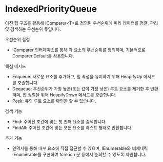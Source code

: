 # IndexedPriorityQueue
이진 힙 구조를 활용해 IComparer&lt;T>로 정의된 우선순위에 따라 데이터를 정렬, 관리 및 검색하는 우선순위 큐입니다.

우선순위 결정
- IComparer<T> 인터페이스를 통해 각 요소의 우선순위를 정의하며, 기본적으로 Comparer<T>.Default를 사용합니다.

핵심 메서드
- Enqueue: 새로운 요소를 추가하고, 힙 속성을 유지하기 위해 HeapifyUp 메서드를 호출합니다.
- Dequeue: 우선순위가 가장 높은(또는 값이 가장 낮은) 루트 요소를 제거한 후 반환하며, 힙 정렬을 위해 HeapifyDown 메서드를 호출합니다.
- Peek: 큐의 루트 요소를 확인만 할 수 있습니다.

검색 기능
- Find: 주어진 조건에 맞는 첫 번째 요소를 검색합니다.
- FindAll: 주어진 조건에 맞는 모든 요소를 리스트 형태로 반환합니다.

추가 기능
- 인덱서를 통해 내부 요소에 직접 접근할 수 있으며, IEnumerable<T>와 비제네릭 IEnumerable를 구현하여 foreach 문 등에서 순회할 수 있도록 지원합니다.
